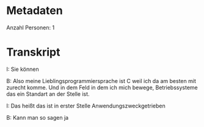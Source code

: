 # Metadaten
Anzahl Personen: 1

# Transkript
I: Sie können

B: Also meine Lieblingsprogrammiersprache ist C weil ich da am besten mit zurecht komme. Und in dem Feld in dem ich mich bewege, Betriebssysteme das ein Standart an der Stelle ist.

I: Das heißt das ist in erster Stelle Anwendungszweckgetrieben

B: Kann man so sagen ja